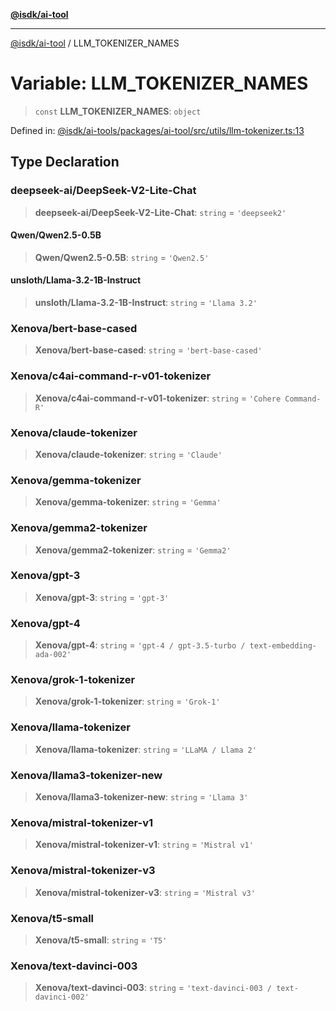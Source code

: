 [**@isdk/ai-tool**](../README.md)

***

[@isdk/ai-tool](../globals.md) / LLM\_TOKENIZER\_NAMES

# Variable: LLM\_TOKENIZER\_NAMES

> `const` **LLM\_TOKENIZER\_NAMES**: `object`

Defined in: [@isdk/ai-tools/packages/ai-tool/src/utils/llm-tokenizer.ts:13](https://github.com/isdk/ai-tool.js/blob/e883e341c67e937e7d3a3e95e8bc56844896f5a3/src/utils/llm-tokenizer.ts#L13)

## Type Declaration

### deepseek-ai/DeepSeek-V2-Lite-Chat

> **deepseek-ai/DeepSeek-V2-Lite-Chat**: `string` = `'deepseek2'`

#### Qwen/Qwen2.5-0.5B

> **Qwen/Qwen2.5-0.5B**: `string` = `'Qwen2.5'`

#### unsloth/Llama-3.2-1B-Instruct

> **unsloth/Llama-3.2-1B-Instruct**: `string` = `'Llama 3.2'`

### Xenova/bert-base-cased

> **Xenova/bert-base-cased**: `string` = `'bert-base-cased'`

### Xenova/c4ai-command-r-v01-tokenizer

> **Xenova/c4ai-command-r-v01-tokenizer**: `string` = `'Cohere Command-R'`

### Xenova/claude-tokenizer

> **Xenova/claude-tokenizer**: `string` = `'Claude'`

### Xenova/gemma-tokenizer

> **Xenova/gemma-tokenizer**: `string` = `'Gemma'`

### Xenova/gemma2-tokenizer

> **Xenova/gemma2-tokenizer**: `string` = `'Gemma2'`

### Xenova/gpt-3

> **Xenova/gpt-3**: `string` = `'gpt-3'`

### Xenova/gpt-4

> **Xenova/gpt-4**: `string` = `'gpt-4 / gpt-3.5-turbo / text-embedding-ada-002'`

### Xenova/grok-1-tokenizer

> **Xenova/grok-1-tokenizer**: `string` = `'Grok-1'`

### Xenova/llama-tokenizer

> **Xenova/llama-tokenizer**: `string` = `'LLaMA / Llama 2'`

### Xenova/llama3-tokenizer-new

> **Xenova/llama3-tokenizer-new**: `string` = `'Llama 3'`

### Xenova/mistral-tokenizer-v1

> **Xenova/mistral-tokenizer-v1**: `string` = `'Mistral v1'`

### Xenova/mistral-tokenizer-v3

> **Xenova/mistral-tokenizer-v3**: `string` = `'Mistral v3'`

### Xenova/t5-small

> **Xenova/t5-small**: `string` = `'T5'`

### Xenova/text-davinci-003

> **Xenova/text-davinci-003**: `string` = `'text-davinci-003 / text-davinci-002'`
